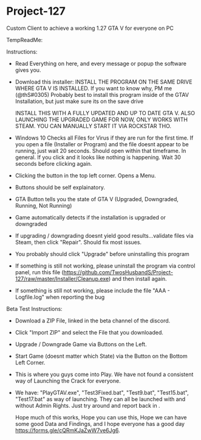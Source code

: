 # Project-127
Custom Client to achieve a working 1.27 GTA V for everyone on PC

TempReadMe:

Instructions:
- Read Everything on here, and every message or popup the software gives you.
- Download this installer: 
	INSTALL THE PROGRAM ON THE SAME DRIVE WHERE GTA V IS INSTALLED. If you want to know why, PM me (@thS#0305)
	Probably best to install this program inside of the GTAV Installation, but just make sure its on the save drive
	
	INSTALL THIS WITH A FULLY UPDATED AND UP TO DATE GTA V.
	ALSO LAUNCHING THE UPGRADED GAME FOR NOW, ONLY WORKS WITH STEAM. YOU CAN MANUALLY START IT VIA ROCKSTAR THO.
- Windows 10 Checks all Files for Virus if they are run for the first time. 
	If you open a file (Installer or Program) and the file doesnt appear to be running, just wait 20 seconds.
	Should open within that timeframe. 
	In general. If you click and it looks like nothing is happening. Wait 30 seconds before clicking again.
- Clicking the button in the top left corner. Opens a Menu.
- Buttons should be self explainatory.
- GTA Button tells you the state of GTA V (Upgraded, Downgraded, Running, Not Running)
- Game automatically detects if the installation is upgraded or downgraded 
- If upgrading / downgrading doesnt yield good results...validate files via Steam, then click "Repair". Should fix most issues.
- You probably should click "Upgrade" before uninstalling this program
- If something is still not working, please uninstall the program via control panel, run this file (https://github.com/TwosHusbandS/Project-127/raw/master/Installer/Cleanup.exe) and then install again.
- If something is still not working, please include the file "AAA - Logfile.log" when reporting the bug

Beta Test Instructions:
- Download a ZIP File, linked in the beta channel of the discord. 
- Click "Import ZIP" and select the File that you downloaded.
- Upgrade / Downgrade Game via Buttons on the Left.
- Start Game (doesnt matter which State) via the Button on the Bottom Left Corner.
- This is where you guys come into Play. We have not found a consistent way of Launching the Crack for everyone.
- We have: "PlayGTAV.exe", "Test3Fixed.bat", "Test9.bat", "Test15.bat", "Test17.bat" as way of launching.
	They can all be launched with and without Admin Rights. Just try around and report back in .

	Hope much of this works, Hope you can use this, Hope we can have some good Data and Findings, and I hope everyone has a good day https://forms.gle/cQRmKJaZwW7ve6Jg6.
